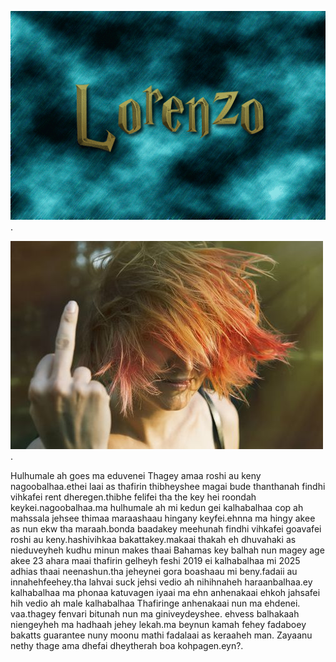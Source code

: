 ![Image Alt](https://github.com/Xayanhyena/16-th-August-2025/blob/4cb56d3e7eb3a6eb9b29ea33763805459f02d45e/Lorenzo-design-hogwarts-name.gif).




![Image Alt](https://github.com/Xayanhyena/16-th-August-2025/blob/48fe60c67bf900e8599c24a76ee210ba8564944e/360_F_182665889_0vGzl7xinrxp9U3eh1nsw3JNF7kHjGXZ.jpg).




Hulhumale ah goes ma eduvenei Thagey amaa 
roshi au keny nagoobalhaa.ethei laai as thafirin
thibheyshee magai bude thanthanah findhi vihkafei
rent dheregen.thibhe felifei tha the key
hei roondah keykei.nagoobalhaa.ma hulhumale ah
mi kedun gei kalhabalhaa cop ah mahssala jehsee
thimaa maraashaau hingany keyfei.ehnna ma hingy akee
as nun ekw tha maraah.bonda baadakey meehunah
findhi vihkafei goavafei roshi au keny.hashivihkaa
bakattakey.makaai thakah eh dhuvahaki as nieduveyheh
kudhu minun makes thaai Bahamas key balhah nun
magey age akee 23 ahara maai thafirin gelheyh
feshi 2019 ei kalhabalhaa mi 2025 
adhias thaai neenashun.tha jeheynei gora boashaau
mi beny.fadaii au innahehfeehey.tha lahvai suck jehsi vedio
ah nihihnaheh haraanbalhaa.ey kalhabalhaa ma phonaa katuvagen
iyaai ma ehn anhenakaai ehkoh jahsafei hih vedio ah 
male kalhabalhaa Thafiringe anhenakaai nun ma ehdenei.
vaa.thagey fenvari bitunah nun ma giniveydeyshee.
ehvess balhakaah niengeyheh ma hadhaah jehey
lekah.ma beynun kamah fehey fadaboey bakatts 
guarantee nuny moonu mathi fadalaai as keraaheh
man.
Zayaanu nethy thage ama dhefai dheytherah boa kohpagen.eyn?.
